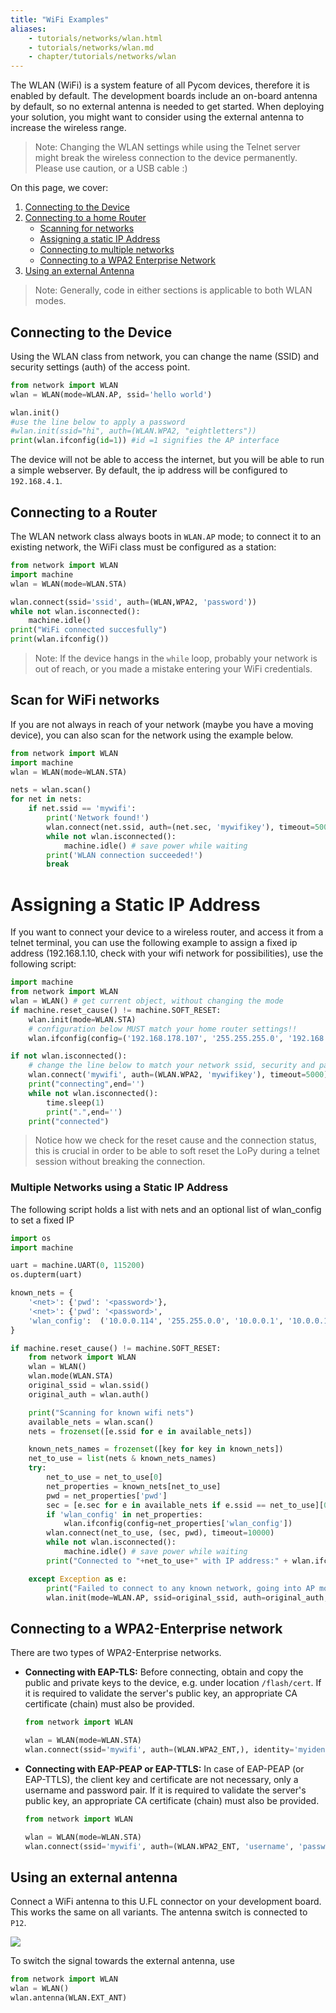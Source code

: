 ```yaml
---
title: "WiFi Examples"
aliases:
    - tutorials/networks/wlan.html
    - tutorials/networks/wlan.md
    - chapter/tutorials/networks/wlan
---
```


The WLAN (WiFi) is a system feature of all Pycom devices, therefore it is enabled by default. The development boards include an on-board antenna by default, so no external antenna is needed to get started. When deploying your solution, you might want to consider using the external antenna to increase the wireless range. 

>Note: Changing the WLAN settings while using the Telnet server might break the wireless connection to the device permanently. Please use caution, or a USB cable :)

On this page, we cover:
1. [Connecting to the Device](#connecting-to-the-device)
2. [Connecting to a home Router](#connecting-to-a-router)
    * [Scanning for networks](#scan-for-wifi-networks)
    * [Assigning a static IP Address](#assigning-a-static-ip-address) 
    * [Connecting to multiple networks](#multiple-networks-using-a-static-ip-address)
    * [Connecting to a WPA2 Enterprise Network](#connecting-to-a-wpa2-enterprise-network)
3. [Using an external Antenna](#using-an-external-antenna)


>Note: Generally, code in either sections is applicable to both WLAN modes.

## Connecting to the Device
Using the WLAN class from network, you can change the name (SSID) and security settings (auth) of the access point.  

```python
from network import WLAN
wlan = WLAN(mode=WLAN.AP, ssid='hello world')

wlan.init()
#use the line below to apply a password
#wlan.init(ssid="hi", auth=(WLAN.WPA2, "eightletters"))
print(wlan.ifconfig(id=1)) #id =1 signifies the AP interface
```
The device will not be able to access the internet, but you will be able to run a simple webserver. By default, the ip address will be configured to `192.168.4.1`.

## Connecting to a Router

The WLAN network class always boots in `WLAN.AP` mode; to connect it to an existing network, the WiFi class must be configured as a station:

```python
from network import WLAN
import machine
wlan = WLAN(mode=WLAN.STA)

wlan.connect(ssid='ssid', auth=(WLAN,WPA2, 'password'))
while not wlan.isconnected():
    machine.idle()
print("WiFi connected succesfully")
print(wlan.ifconfig())
```

>Note: If the device hangs in the `while` loop, probably your network is out of reach, or you made a mistake entering your WiFi credentials.

## Scan for WiFi networks
If you are not always in reach of your network (maybe you have a moving device), you can also scan for the network using the example below.

```python
from network import WLAN
import machine
wlan = WLAN(mode=WLAN.STA)

nets = wlan.scan()
for net in nets:
    if net.ssid == 'mywifi':
        print('Network found!')
        wlan.connect(net.ssid, auth=(net.sec, 'mywifikey'), timeout=5000)
        while not wlan.isconnected():
            machine.idle() # save power while waiting
        print('WLAN connection succeeded!')
        break
```

# Assigning a Static IP Address 
If you want to connect your device to a wireless router, and access it from a telnet terminal, you can use the following example to assign a fixed ip address (192.168.1.10, check with your wifi network for possibilities), use the following script:

```python
import machine
from network import WLAN
wlan = WLAN() # get current object, without changing the mode
if machine.reset_cause() != machine.SOFT_RESET:
    wlan.init(mode=WLAN.STA)
    # configuration below MUST match your home router settings!!
    wlan.ifconfig(config=('192.168.178.107', '255.255.255.0', '192.168.1.10', '8.8.8.8')) # (ip, subnet_mask, gateway, DNS_server)

if not wlan.isconnected():
    # change the line below to match your network ssid, security and password
    wlan.connect('mywifi', auth=(WLAN.WPA2, 'mywifikey'), timeout=5000)
    print("connecting",end='')
    while not wlan.isconnected():
        time.sleep(1)
        print(".",end='')
    print("connected")
```
> Notice how we check for the reset cause and the connection status, this is crucial in order to be able to soft reset the LoPy during a telnet session without breaking the connection.

### Multiple Networks using a Static IP Address
The following script holds a list with nets and an optional list of wlan_config to set a fixed IP

```python
import os
import machine

uart = machine.UART(0, 115200)
os.dupterm(uart)

known_nets = {
    '<net>': {'pwd': '<password>'},
    '<net>': {'pwd': '<password>', 
    'wlan_config':  ('10.0.0.114', '255.255.0.0', '10.0.0.1', '10.0.0.1')}, # (ip, subnet_mask, gateway, DNS_server)
}

if machine.reset_cause() != machine.SOFT_RESET:
    from network import WLAN
    wlan = WLAN()
    wlan.mode(WLAN.STA)
    original_ssid = wlan.ssid()
    original_auth = wlan.auth()

    print("Scanning for known wifi nets")
    available_nets = wlan.scan()
    nets = frozenset([e.ssid for e in available_nets])

    known_nets_names = frozenset([key for key in known_nets])
    net_to_use = list(nets & known_nets_names)
    try:
        net_to_use = net_to_use[0]
        net_properties = known_nets[net_to_use]
        pwd = net_properties['pwd']
        sec = [e.sec for e in available_nets if e.ssid == net_to_use][0]
        if 'wlan_config' in net_properties:
            wlan.ifconfig(config=net_properties['wlan_config'])
        wlan.connect(net_to_use, (sec, pwd), timeout=10000)
        while not wlan.isconnected():
            machine.idle() # save power while waiting
        print("Connected to "+net_to_use+" with IP address:" + wlan.ifconfig()[0])

    except Exception as e:
        print("Failed to connect to any known network, going into AP mode")
        wlan.init(mode=WLAN.AP, ssid=original_ssid, auth=original_auth, channel=6, antenna=WLAN.INT_ANT)
```
## Connecting to a WPA2-Enterprise network

There are two types of WPA2-Enterprise networks.

* **Connecting with EAP-TLS:**
Before connecting, obtain and copy the public and private keys to the device, e.g. under location `/flash/cert`. If it is required to validate the server's public key, an appropriate CA certificate (chain) must also be provided.

    ```python
    from network import WLAN

    wlan = WLAN(mode=WLAN.STA)
    wlan.connect(ssid='mywifi', auth=(WLAN.WPA2_ENT,), identity='myidentity', ca_certs='/flash/cert/ca.pem', keyfile='/flash/cert/client.key', certfile='/flash/cert/client.crt')
    ```

* **Connecting with EAP-PEAP or EAP-TTLS:**
In case of EAP-PEAP (or EAP-TTLS), the client key and certificate are not necessary, only a username and password pair. If it is required to validate the server's public key, an appropriate CA certificate (chain) must also be provided.

    ```python
    from network import WLAN

    wlan = WLAN(mode=WLAN.STA)
    wlan.connect(ssid='mywifi', auth=(WLAN.WPA2_ENT, 'username', 'password'), [identity='myidentity', ca_certs='/flash/cert/ca.pem'])
    ```


## Using an external antenna

Connect a WiFi antenna to this U.FL connector on your development board. This works the same on all variants. The antenna switch is connected to `P12`. 

![](/gitbook/assets/wifi_pigtail_ant_lopy4.png) 


To switch the signal towards the external antenna, use
```python
from network import WLAN
wlan = WLAN()
wlan.antenna(WLAN.EXT_ANT)
```




